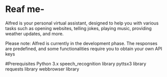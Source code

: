 # Reaf me-
Alfred is your personal virtual assistant, designed to help you with various tasks such as opening websites, telling jokes, playing music, providing weather updates, and more.

Please note: Alfred is currently in the development phase. The responses are predefined, and some functionalities require you to obtain your own API keys

#Prerequisites
Python 3.x
speech_recognition library
pyttsx3 library
requests library
webbrowser library
